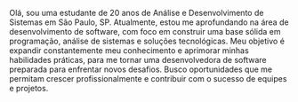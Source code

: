 Olá, sou uma estudante de 20 anos de Análise e Desenvolvimento de Sistemas em São Paulo, SP. Atualmente, estou me aprofundando na área de desenvolvimento de software, com foco em construir uma base sólida em programação, análise de sistemas e soluções tecnológicas. Meu objetivo é expandir constantemente meu conhecimento e aprimorar minhas habilidades práticas, para me tornar uma desenvolvedora de software preparada para enfrentar novos desafios. Busco oportunidades que me permitam crescer profissionalmente e contribuir com o sucesso de equipes e projetos.
